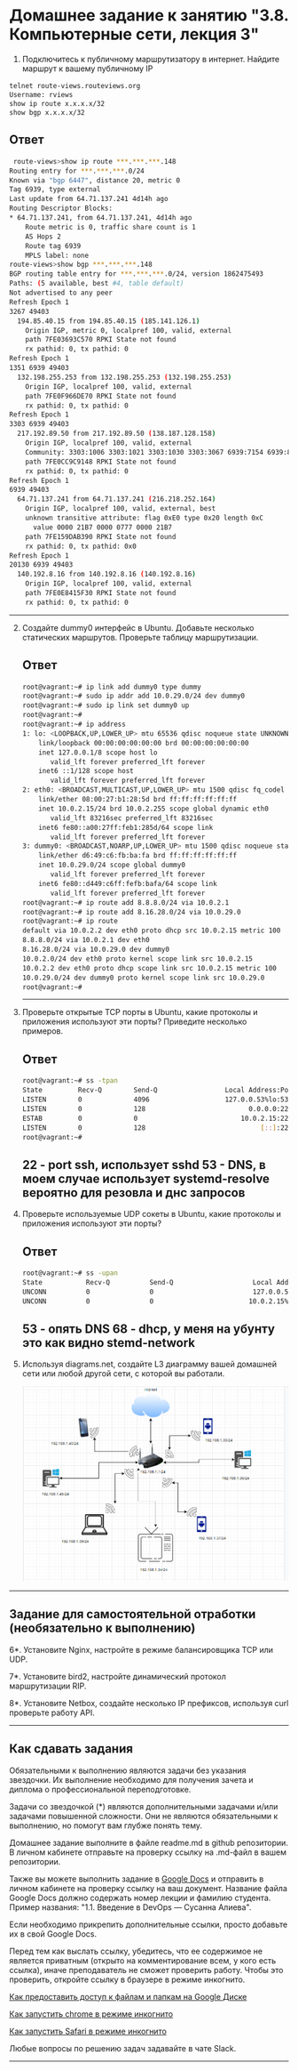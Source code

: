 # Домашнее задание к занятию "3.8. Компьютерные сети, лекция 3"

1. Подключитесь к публичному маршрутизатору в интернет. Найдите маршрут к вашему публичному IP
```
telnet route-views.routeviews.org
Username: rviews
show ip route x.x.x.x/32
show bgp x.x.x.x/32
```
   ## Ответ
   ```bash
    route-views>show ip route ***.***.***.148
 Routing entry for ***.***.***.0/24
   Known via "bgp 6447", distance 20, metric 0
   Tag 6939, type external
   Last update from 64.71.137.241 4d14h ago
   Routing Descriptor Blocks:
   * 64.71.137.241, from 64.71.137.241, 4d14h ago
       Route metric is 0, traffic share count is 1
       AS Hops 2
       Route tag 6939
       MPLS label: none
 route-views>show bgp ***.***.***.148
 BGP routing table entry for ***.***.***.0/24, version 1862475493
 Paths: (5 available, best #4, table default)
   Not advertised to any peer
   Refresh Epoch 1
   3267 49403
     194.85.40.15 from 194.85.40.15 (185.141.126.1)
       Origin IGP, metric 0, localpref 100, valid, external
       path 7FE03693C570 RPKI State not found
       rx pathid: 0, tx pathid: 0
   Refresh Epoch 1
   1351 6939 49403
     132.198.255.253 from 132.198.255.253 (132.198.255.253)
       Origin IGP, localpref 100, valid, external
       path 7FE0F966DE70 RPKI State not found
       rx pathid: 0, tx pathid: 0
   Refresh Epoch 1
   3303 6939 49403
     217.192.89.50 from 217.192.89.50 (138.187.128.158)
       Origin IGP, localpref 100, valid, external
       Community: 3303:1006 3303:1021 3303:1030 3303:3067 6939:7154 6939:8233 6939:9002
       path 7FE0CC9C9148 RPKI State not found
       rx pathid: 0, tx pathid: 0
   Refresh Epoch 1
   6939 49403
     64.71.137.241 from 64.71.137.241 (216.218.252.164)
       Origin IGP, localpref 100, valid, external, best
       unknown transitive attribute: flag 0xE0 type 0x20 length 0xC
         value 0000 21B7 0000 0777 0000 21B7
       path 7FE159DAB390 RPKI State not found
       rx pathid: 0, tx pathid: 0x0
   Refresh Epoch 1
   20130 6939 49403
     140.192.8.16 from 140.192.8.16 (140.192.8.16)
       Origin IGP, localpref 100, valid, external
       path 7FE0E8415F30 RPKI State not found
       rx pathid: 0, tx pathid: 0
   ```
   ---
2. Создайте dummy0 интерфейс в Ubuntu. Добавьте несколько статических маршрутов. Проверьте таблицу маршрутизации.
   ## Ответ
   ```bash
   root@vagrant:~# ip link add dummy0 type dummy
   root@vagrant:~# sudo ip addr add 10.0.29.0/24 dev dummy0
   root@vagrant:~# sudo ip link set dummy0 up
   root@vagrant:~#
   root@vagrant:~# ip address
   1: lo: <LOOPBACK,UP,LOWER_UP> mtu 65536 qdisc noqueue state UNKNOWN group default qlen 1000
       link/loopback 00:00:00:00:00:00 brd 00:00:00:00:00:00
       inet 127.0.0.1/8 scope host lo
          valid_lft forever preferred_lft forever
       inet6 ::1/128 scope host
          valid_lft forever preferred_lft forever
   2: eth0: <BROADCAST,MULTICAST,UP,LOWER_UP> mtu 1500 qdisc fq_codel state UP group default qlen 1000
       link/ether 08:00:27:b1:28:5d brd ff:ff:ff:ff:ff:ff
       inet 10.0.2.15/24 brd 10.0.2.255 scope global dynamic eth0
          valid_lft 83216sec preferred_lft 83216sec
       inet6 fe80::a00:27ff:feb1:285d/64 scope link
          valid_lft forever preferred_lft forever
   3: dummy0: <BROADCAST,NOARP,UP,LOWER_UP> mtu 1500 qdisc noqueue state UNKNOWN group default qlen 1000
       link/ether d6:49:c6:fb:ba:fa brd ff:ff:ff:ff:ff:ff
       inet 10.0.29.0/24 scope global dummy0
          valid_lft forever preferred_lft forever
       inet6 fe80::d449:c6ff:fefb:bafa/64 scope link
          valid_lft forever preferred_lft forever
   root@vagrant:~# ip route add 8.8.8.0/24 via 10.0.2.1
   root@vagrant:~# ip route add 8.16.28.0/24 via 10.0.29.0
   root@vagrant:~# ip route
   default via 10.0.2.2 dev eth0 proto dhcp src 10.0.2.15 metric 100
   8.8.8.0/24 via 10.0.2.1 dev eth0
   8.16.28.0/24 via 10.0.29.0 dev dummy0
   10.0.2.0/24 dev eth0 proto kernel scope link src 10.0.2.15
   10.0.2.2 dev eth0 proto dhcp scope link src 10.0.2.15 metric 100
   10.0.29.0/24 dev dummy0 proto kernel scope link src 10.0.29.0
   root@vagrant:~#
   ```
   ---
3. Проверьте открытые TCP порты в Ubuntu, какие протоколы и приложения используют эти порты? Приведите несколько примеров.
   ## Ответ
   ```bash
   root@vagrant:~# ss -tpan
   State         Recv-Q        Send-Q                 Local Address:Port                 Peer Address:Port         Process
   LISTEN        0             4096                   127.0.0.53%lo:53                        0.0.0.0:*             users:(("systemd-resolve",pid=608,fd=13))
   LISTEN        0             128                          0.0.0.0:22                        0.0.0.0:*             users:(("sshd",pid=692,fd=3))
   ESTAB         0             0                          10.0.2.15:22                       10.0.2.2:58779         users:(("sshd",pid=1307,fd=4),("sshd",pid=1260,fd=4))
   LISTEN        0             128                             [::]:22                           [::]:*             users:(("sshd",pid=692,fd=4))
   root@vagrant:~#
   
   ```
   
   22 - port ssh, использует sshd
   53 - DNS, в моем случае использует systemd-resolve вероятно для резовла и днс запросов
   ---
5. Проверьте используемые UDP сокеты в Ubuntu, какие протоколы и приложения используют эти порты?
   ## Ответ
   ```bash
   root@vagrant:~# ss -upan
   State           Recv-Q          Send-Q                    Local Address:Port                   Peer Address:Port          Process
   UNCONN          0               0                         127.0.0.53%lo:53                          0.0.0.0:*              users:(("systemd-resolve",pid=608,fd=12))
   UNCONN          0               0                        10.0.2.15%eth0:68                          0.0.0.0:*              users:(("systemd-network",pid=606,fd=19))
   ```
   
   
   53 - опять DNS
   68 - dhcp, у меня на убунту это как видно stemd-network
   ---
5. Используя diagrams.net, создайте L3 диаграмму вашей домашней сети или любой другой сети, с которой вы работали. 
   
   ![моя сеть](./image.png)
   
 ---
## Задание для самостоятельной отработки (необязательно к выполнению)

6*. Установите Nginx, настройте в режиме балансировщика TCP или UDP.

7*. Установите bird2, настройте динамический протокол маршрутизации RIP.

8*. Установите Netbox, создайте несколько IP префиксов, используя curl проверьте работу API.

 ---

## Как сдавать задания

Обязательными к выполнению являются задачи без указания звездочки. Их выполнение необходимо для получения зачета и диплома о профессиональной переподготовке.

Задачи со звездочкой (*) являются дополнительными задачами и/или задачами повышенной сложности. Они не являются обязательными к выполнению, но помогут вам глубже понять тему.

Домашнее задание выполните в файле readme.md в github репозитории. В личном кабинете отправьте на проверку ссылку на .md-файл в вашем репозитории.

Также вы можете выполнить задание в [Google Docs](https://docs.google.com/document/u/0/?tgif=d) и отправить в личном кабинете на проверку ссылку на ваш документ.
Название файла Google Docs должно содержать номер лекции и фамилию студента. Пример названия: "1.1. Введение в DevOps — Сусанна Алиева".

Если необходимо прикрепить дополнительные ссылки, просто добавьте их в свой Google Docs.

Перед тем как выслать ссылку, убедитесь, что ее содержимое не является приватным (открыто на комментирование всем, у кого есть ссылка), иначе преподаватель не сможет проверить работу. Чтобы это проверить, откройте ссылку в браузере в режиме инкогнито.

[Как предоставить доступ к файлам и папкам на Google Диске](https://support.google.com/docs/answer/2494822?hl=ru&co=GENIE.Platform%3DDesktop)

[Как запустить chrome в режиме инкогнито ](https://support.google.com/chrome/answer/95464?co=GENIE.Platform%3DDesktop&hl=ru)

[Как запустить  Safari в режиме инкогнито ](https://support.apple.com/ru-ru/guide/safari/ibrw1069/mac)

Любые вопросы по решению задач задавайте в чате Slack.

---
